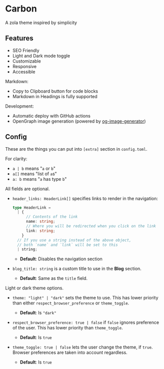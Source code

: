 # Carbon

A zola theme inspired by simplicity

## Features

- SEO Friendly
- Light and Dark mode toggle
- Customizable
- Responsive
- Accessible

Markdown:

- Copy to Clipboard button for code blocks
- Markdown in Headings is fully supported

Development:

- Automatic deploy with GitHub actions
- OpenGraph image generation (powered by [og-image-generator](git@github.com:nik-rev/og-image-generator.git))

## Config

These are the things you can put into `[extra]` section in `config.toml`.

For clarity:

- `a | b` means "`a` or `b`"
- `a[]` means "list of `a`s"
- `a: b` means "`a` has type `b`"

All fields are optional.

- `header_links: HeaderLink[]` specifies links to render in the navigation:

  ```ts
  type HeaderLink =
    | {
        // Contents of the link
        name: string;
        // Where you will be redirected when you click on the link
        link: string;
      }
    // If you use a string instead of the above object,
    // both `name` and `link` will be set to this
    | string;
  ```

  - **Default**: Disables the navigation section

- `blog_title: string` is a custom title to use in the **Blog** section.

  - **Default**: Same as the `title` field.

Light or dark theme options.

- `theme: "light" | "dark"` sets the theme to use. This has lower priority than either `respect_browser_preference` or `theme_toggle`.

  - **Default**: Is `"dark"`

- `respect_browser_preference: true | false` if `false` ignores preference of the user. This has lower priority than `theme_toggle`.

  - **Default**: Is `true`

- `theme_toggle: true | false` lets the user change the theme, if `true`. Browser preferences are taken into account regardless.

  - **Default**: Is `true`

